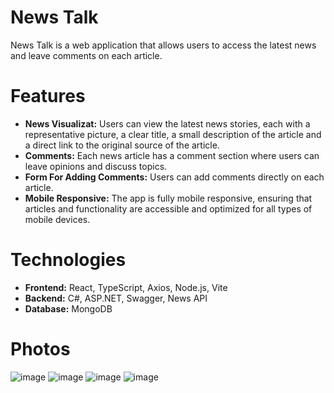 # News Talk
News Talk is a web application that allows users to access the latest news and leave comments on each article.

# Features
<ul>
  <li>
    <strong>News Visualizat:</strong> Users can view the latest news stories, each with a representative picture, a clear title, a small description of the article and a direct link to the original source of the article.
  </li>
  <li>
    <strong>Comments:</strong> Each news article has a comment section where users can leave opinions and discuss topics.
  </li>
  <li>
    <strong>Form For Adding Comments:</strong> Users can add comments directly on each article.
  </li>
  <li>
    <strong>Mobile Responsive:</strong> The app is fully mobile responsive, ensuring that articles and functionality are accessible and optimized for all types of mobile devices.
  </li>
</ul>

# Technologies
<ul>
   <li>
     <strong>Frontend:</strong> React, TypeScript, Axios, Node.js, Vite
   </li>
   <li>
     <strong>Backend:</strong> C#, ASP.NET, Swagger, News API
   </li>
   <li>
     <strong>Database:</strong> MongoDB
   </li>
</ul>

# Photos
![image](https://github.com/user-attachments/assets/3efd65cd-c2c7-4635-85ae-f7878f8c222b)
![image](https://github.com/user-attachments/assets/989e9f0a-fb04-4983-b006-e8a3d41077cc)
![image](https://github.com/user-attachments/assets/2c79ce35-8696-465b-92ab-908aa1d5ea79)
![image](https://github.com/user-attachments/assets/310606b2-2bc9-4c8d-bb56-e10dae4986f1)

